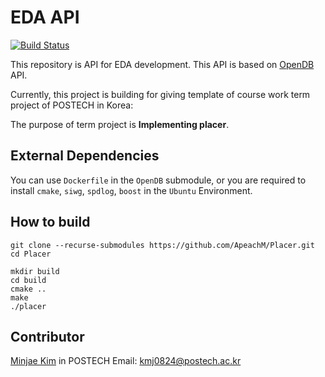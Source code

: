 # EDA API

[![Build Status](https://img.shields.io/badge/develop-ongoing%20-green)]()

This repository is API for EDA development.
This API is based on [OpenDB](https://github.com/The-OpenROAD-Project/OpenDB) API.

Currently, this project is building for giving template of course work term project of POSTECH in Korea:

The purpose of term project is **Implementing placer**.

## External Dependencies

You can use `Dockerfile` in the `OpenDB` submodule,
or you are required to install `cmake`, `siwg`, `spdlog`, `boost` in the `Ubuntu` Environment.

## How to build

```shell
git clone --recurse-submodules https://github.com/ApeachM/Placer.git
cd Placer
```

```shell
mkdir build
cd build
cmake ..
make
./placer
```

## Contributor

[Minjae Kim](https://github.com/ApeachM) in POSTECH
Email: kmj0824@postech.ac.kr